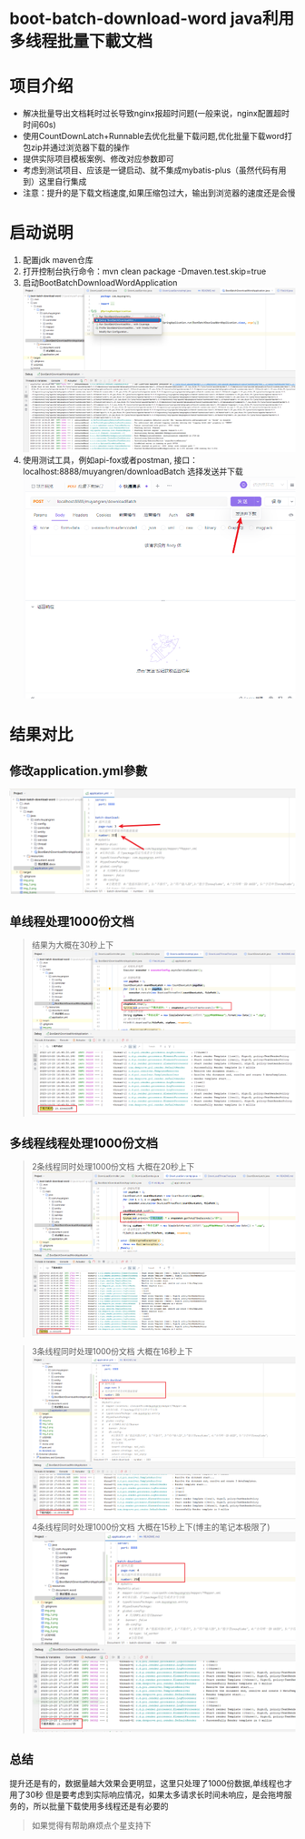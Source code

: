 # boot-batch-download-word java利用多线程批量下載文档

# 项目介绍
* 解决批量导出文档耗时过长导致nginx报超时问题(一般来说，nginx配置超时时间60s)
* 使用CountDownLatch+Runnable去优化批量下载问题,优化批量下载word打包zip并通过浏览器下载的操作
* 提供实际项目模板案例、修改对应参数即可
* 考虑到测试项目、应该是一键启动、就不集成mybatis-plus（虽然代码有用到）这里自行集成
* 注意：提升的是下载文档速度,如果压缩包过大，输出到浏览器的速度还是会慢

# 启动说明
1. 配置jdk maven仓库
2. 打开控制台执行命令：mvn clean package -Dmaven.test.skip=true
3. 启动BootBatchDownloadWordApplication
![img.png](img.png)
4. 使用测试工具，例如api-fox或者postman,
接口：localhost:8888/muyangren/downloadBatch 选择发送并下载
![img_1.png](img_1.png)


# 结果对比
## 修改application.yml參數
![img_4.png](img_4.png)
## 单线程处理1000份文档
> 结果为大概在30秒上下
![img_2.png](img_2.png)

## 多线程线程处理1000份文档
> 2条线程同时处理1000份文档 大概在20秒上下
![img_3.png](img_3.png)

> 3条线程同时处理1000份文档 大概在16秒上下
![img_5.png](img_5.png)
> 4条线程同时处理1000份文档 大概在15秒上下(博主的笔记本极限了)
![img_6.png](img_6.png)
## 总结
提升还是有的，数据量越大效果会更明显，这里只处理了1000份数据,单线程也才用了30秒
但是要考虑到实际响应情况，如果太多请求长时间未响应，是会拖垮服务的，所以批量下载使用多线程还是有必要的
> 如果觉得有帮助麻烦点个星支持下
